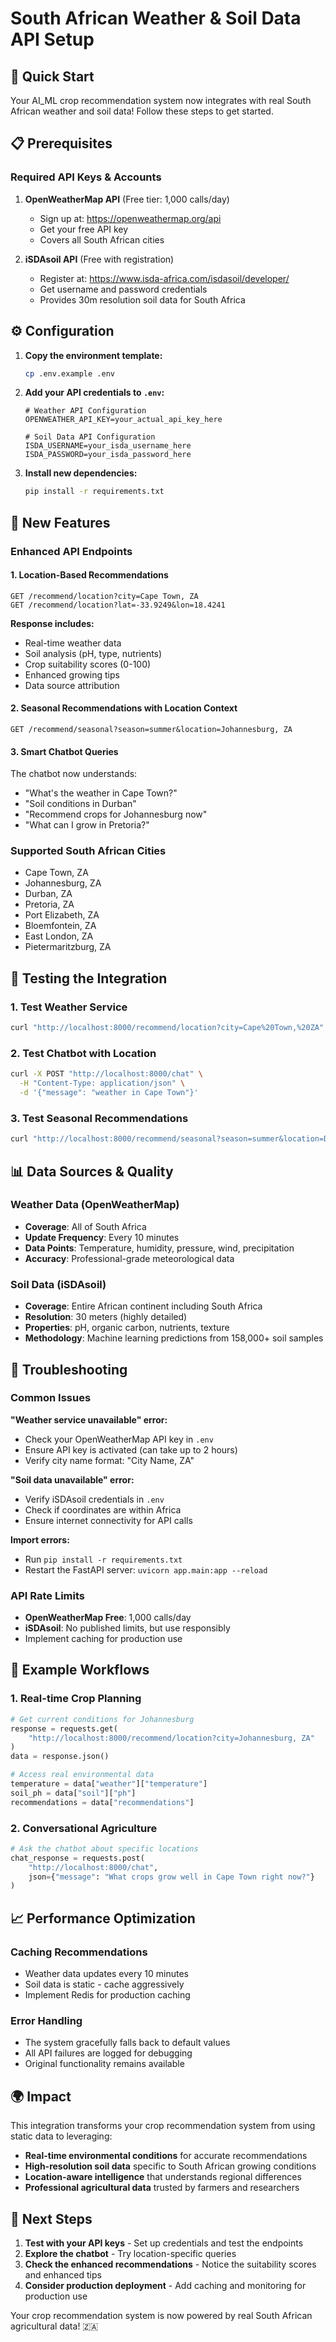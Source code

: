 # South African Weather & Soil Data API Setup

## 🚀 Quick Start

Your AI_ML crop recommendation system now integrates with real South African weather and soil data! Follow these steps to get started.

## 📋 Prerequisites

### Required API Keys & Accounts

1. **OpenWeatherMap API** (Free tier: 1,000 calls/day)
   - Sign up at: https://openweathermap.org/api
   - Get your free API key
   - Covers all South African cities

2. **iSDAsoil API** (Free with registration)
   - Register at: https://www.isda-africa.com/isdasoil/developer/
   - Get username and password credentials
   - Provides 30m resolution soil data for South Africa

## ⚙️ Configuration

1. **Copy the environment template:**
   ```bash
   cp .env.example .env
   ```

2. **Add your API credentials to `.env`:**
   ```env
   # Weather API Configuration
   OPENWEATHER_API_KEY=your_actual_api_key_here
   
   # Soil Data API Configuration  
   ISDA_USERNAME=your_isda_username_here
   ISDA_PASSWORD=your_isda_password_here
   ```

3. **Install new dependencies:**
   ```bash
   pip install -r requirements.txt
   ```

## 🌟 New Features

### Enhanced API Endpoints

#### 1. Location-Based Recommendations
```
GET /recommend/location?city=Cape Town, ZA
GET /recommend/location?lat=-33.9249&lon=18.4241
```

**Response includes:**
- Real-time weather data
- Soil analysis (pH, type, nutrients)
- Crop suitability scores (0-100)
- Enhanced growing tips
- Data source attribution

#### 2. Seasonal Recommendations with Location Context
```
GET /recommend/seasonal?season=summer&location=Johannesburg, ZA
```

#### 3. Smart Chatbot Queries
The chatbot now understands:
- "What's the weather in Cape Town?"
- "Soil conditions in Durban"
- "Recommend crops for Johannesburg now"
- "What can I grow in Pretoria?"

### Supported South African Cities

- Cape Town, ZA
- Johannesburg, ZA  
- Durban, ZA
- Pretoria, ZA
- Port Elizabeth, ZA
- Bloemfontein, ZA
- East London, ZA
- Pietermaritzburg, ZA

## 🧪 Testing the Integration

### 1. Test Weather Service
```bash
curl "http://localhost:8000/recommend/location?city=Cape%20Town,%20ZA"
```

### 2. Test Chatbot with Location
```bash
curl -X POST "http://localhost:8000/chat" \
  -H "Content-Type: application/json" \
  -d '{"message": "weather in Cape Town"}'
```

### 3. Test Seasonal Recommendations
```bash
curl "http://localhost:8000/recommend/seasonal?season=summer&location=Durban,%20ZA"
```

## 📊 Data Sources & Quality

### Weather Data (OpenWeatherMap)
- **Coverage**: All of South Africa
- **Update Frequency**: Every 10 minutes
- **Data Points**: Temperature, humidity, pressure, wind, precipitation
- **Accuracy**: Professional-grade meteorological data

### Soil Data (iSDAsoil)
- **Coverage**: Entire African continent including South Africa
- **Resolution**: 30 meters (highly detailed)
- **Properties**: pH, organic carbon, nutrients, texture
- **Methodology**: Machine learning predictions from 158,000+ soil samples

## 🔧 Troubleshooting

### Common Issues

**"Weather service unavailable" error:**
- Check your OpenWeatherMap API key in `.env`
- Ensure API key is activated (can take up to 2 hours)
- Verify city name format: "City Name, ZA"

**"Soil data unavailable" error:**
- Verify iSDAsoil credentials in `.env`
- Check if coordinates are within Africa
- Ensure internet connectivity for API calls

**Import errors:**
- Run `pip install -r requirements.txt`
- Restart the FastAPI server: `uvicorn app.main:app --reload`

### API Rate Limits

- **OpenWeatherMap Free**: 1,000 calls/day
- **iSDAsoil**: No published limits, but use responsibly
- Implement caching for production use

## 🎯 Example Workflows

### 1. Real-time Crop Planning
```python
# Get current conditions for Johannesburg
response = requests.get(
    "http://localhost:8000/recommend/location?city=Johannesburg, ZA"
)
data = response.json()

# Access real environmental data
temperature = data["weather"]["temperature"]
soil_ph = data["soil"]["ph"]
recommendations = data["recommendations"]
```

### 2. Conversational Agriculture
```python
# Ask the chatbot about specific locations
chat_response = requests.post(
    "http://localhost:8000/chat",
    json={"message": "What crops grow well in Cape Town right now?"}
)
```

## 📈 Performance Optimization

### Caching Recommendations
- Weather data updates every 10 minutes
- Soil data is static - cache aggressively
- Implement Redis for production caching

### Error Handling
- The system gracefully falls back to default values
- All API failures are logged for debugging
- Original functionality remains available

## 🌍 Impact

This integration transforms your crop recommendation system from using static data to leveraging:

- **Real-time environmental conditions** for accurate recommendations
- **High-resolution soil data** specific to South African growing conditions  
- **Location-aware intelligence** that understands regional differences
- **Professional agricultural data** trusted by farmers and researchers

## 🚀 Next Steps

1. **Test with your API keys** - Set up credentials and test the endpoints
2. **Explore the chatbot** - Try location-specific queries
3. **Check the enhanced recommendations** - Notice the suitability scores and enhanced tips
4. **Consider production deployment** - Add caching and monitoring for production use

Your crop recommendation system is now powered by real South African agricultural data! 🇿🇦